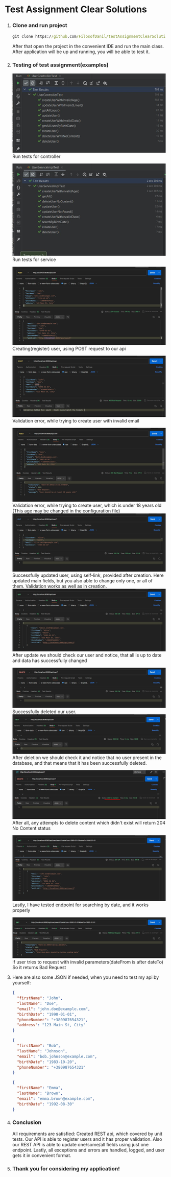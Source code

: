<h1>Test Assignment Clear Solutions</h1>

<ol>
<li> 
<h3>Clone and run project</h3>

```cmd
git clone https://github.com/FilosofDanil/testAssignmentClearSolutions.git
```

After that open the project in the convenient IDE and run the main class.
After application will be up and running, you will be able to test it.

</li>
<li> 
<h3>
    Testing of test assignment(examples)
</h3>

![](img/Screenshot_1.jpg)
Run tests for controller

![](img/Screenshot_2.jpg)
Run tests for service 

![](img/Screenshot_3.jpg)
Creating(register) user, using POST request to our api

![](img/Screenshot_4.jpg)
Validation error, while trying to create user with invalid email

![](img/Screenshot_5.jpg)
Validation error, while trying to create user, which is under 18 years old
(This age may be changed in the configuration file)
![](img/Screenshot_6.jpg)
Successfully updated user, using self-link, provided after creation. Here updated main fields, but you also able to change only one, or all of them.
Validation works as well as in creation.
![](img/Screenshot_7.jpg)
After update we should check our user and notice, that all is up to date and data has successfully changed  

![](img/Screenshot_8.jpg)
Successfully deleted our user.
![](img/Screenshot_9.jpg)
After deletion we should check it and notice that no user present in the database, and that means that it has been successfully deleted.

![](img/Screenshot_10.jpg)
After all, any attempts to delete content which didn't exist will return 204 No Content status

![](img/Screenshot_11.jpg)
Lastly, I have tested endpoint for searching by date, and it works properly

![](img/Screenshot_12.jpg)
If user tries to request with invalid parameters(dateFrom is after dateTo)
So it returns Bad Request

</li>

<li>
    Here are also some JSON if needed, when you need to test my api by yourself:

```json
{
  "firstName": "John",
  "lastName": "Doe",
  "email": "john.doe@example.com",
  "birthDate": "1990-01-01",
  "phoneNumber": "+380987654321",
  "address": "123 Main St, City"
}

```

```json
{
  "firstName": "Bob",
  "lastName": "Johnson",
  "email": "bob.johnson@example.com",
  "birthDate": "1983-10-20",
  "phoneNumber": "+380987654321"
}

```

```json
{
  "firstName": "Emma",
  "lastName": "Brown",
  "email": "emma.brown@example.com",
  "birthDate": "1992-08-30"
}

```
</li>

<li>
    <h3>Conclusion</h3>
All requirements are satisfied: 
Created REST api, which covered by unit tests. Our API is able to register users and it has proper validation. Also our REST API is able to update one/some/all fields using just one endpoint. Lastly, all exceptions and errors are handled, logged,  and user gets it in convenient format. 
</li>

<li>
 <h3>
    Thank you for considering my application!
</h3>
</li>

</ol>